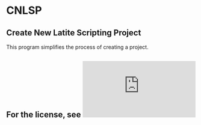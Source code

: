 # CNLSP
## Create New Latite Scripting Project

This program simplifies the process of creating a project.

## For the license, see ![LICENSE.md](https://github.com/Plextora/CNLSP/blob/master/LICENSE.md)

